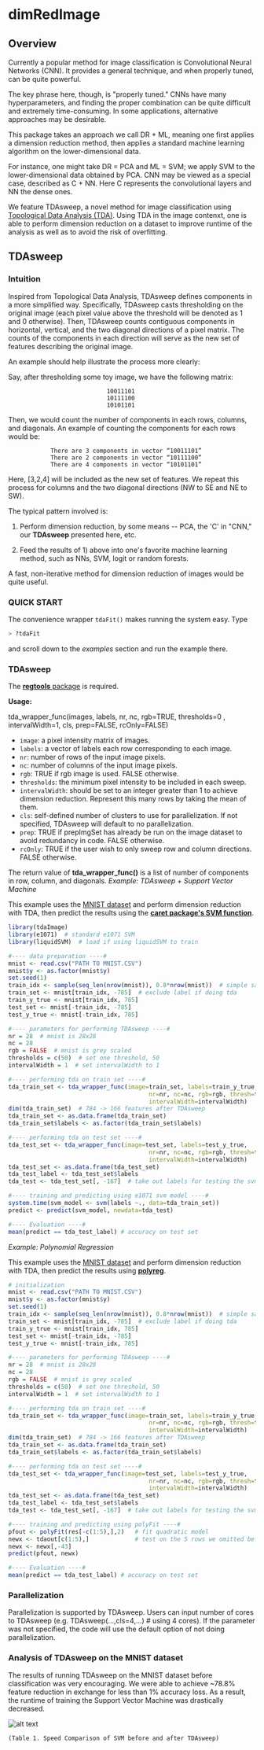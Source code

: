 # dimRedImage

## Overview

Currently a popular method for image classification is Convolutional
Neural Networks (CNN).  It provides a general technique, and when
properly tuned, can be quite powerful.

The key phrase here, though, is "properly tuned."  CNNs have many
hyperparameters, and finding the proper combination can be quite
difficult and extremely time-consuming.  In some applications,
alternative approaches may be desirable.

This package takes an approach we call DR + ML, meaning one first
applies a dimension reduction method, then applies a standard
machine learning algorithm on the lower-dimensional data.

For instance, one might take DR = PCA and ML = SVM; we apply SVM to the
lower-dimensional data obtained by PCA.  CNN may be viewed as a special
case, described as C + NN.  Here C represents the convolutional layers
and NN the dense ones.

We feature TDAsweep, a novel method for image classification using
[Topological Data Analysis (TDA)](Slides.pdf). Using TDA in the image
contenxt, one is able to perform dimension reduction on a dataset to
improve runtime of the analysis as well as to avoid the risk of
overfitting. 

## TDAsweep

### Intuition

Inspired from Topological Data Analysis, TDAsweep defines components in a more simplified way. Specifically, TDAsweep casts thresholding on the original image (each pixel value above the threshold will be denoted as 1 and 0 otherwise). Then, TDAsweep counts contiguous components in horizontal, vertical, and the two diagonal directions of a pixel matrix. The counts of the components in each direction will serve as the new set of features describing the original image.

An example should help illustrate the process more clearly:

Say, after thresholding some toy image, we have the following matrix:

                                10011101
                                10111100
                                10101101

Then, we would count the number of components in each rows, columns, and diagonals.
An example of counting the components for each rows would be:

                There are 3 components in vector “10011101”
                There are 2 components in vector “10111100”
                There are 4 components in vector “10101101”

Here, [3,2,4] will be included as the new set of features. We repeat this process for columns and the two diagonal directions (NW to SE and NE to SW).

The typical pattern involved is:

1.  Perform dimension reduction, by some means -- PCA, the 'C' in "CNN,"
our **TDAsweep** presented here, etc.

2.  Feed the results of 1) above into one's favorite machine learning
    method, such as NNs, SVM, logit or random forests.

A fast, non-iterative method for dimension reduction of images would be
quite useful.

### QUICK START

The convenience wrapper `tdaFit()` makes running the system easy.  Type

``` r
> ?tdaFit
```

and scroll down to the *examples* section and run the example there.


### TDAsweep

The [**regtools** package](https://github.com/matloff/regtools) is required. 

**Usage:**

tda_wrapper_func(images, labels, nr, nc, rgb=TRUE, thresholds=0 , intervalWidth=1, cls, prep=FALSE, rcOnly=FALSE)

* `image`: a pixel intensity matrix of images. 
* `labels`: a vector of labels each row corresponding to each image. 
* `nr`: number of rows of the input image pixels.
* `nc`: number of columns of the input image pixels.
* `rgb`: TRUE if rgb image is used. FALSE otherwise.
* `thresholds`: the minimum pixel intensity to be included in each sweep. 
* `intervalWidth`: should be set to an integer greater than 1 to achieve dimension reduction. Represent this many rows by taking the mean of them.
* `cls`: self-defined number of clusters to use for parallelization. If not specified, TDAsweep will default to no parallelization.
* `prep`: TRUE if prepImgSet has already be run on the image dataset to avoid redundancy in code. FALSE otherwise.
* `rcOnly`: TRUE if the user wish to only sweep row and column directions. FALSE otherwise.


The return value of **tda_wrapper_func()** is a list of number of components in row, column, and diagonals.
*Example: TDAsweep + Support Vector Machine* 

This example uses the [MNIST dataset](http://heather.cs.ucdavis.edu/mnist.csv) and perform dimension reduction with TDA, then predict the results using the  [**caret  package's SVM function**](https://cran.r-project.org/web/packages/caret/index.html). 

```R
library(tdaImage)
library(e1071)  # standard e1071 SVM
library(liquidSVM)  # load if using liquidSVM to train

#---- data preparation ----#
mnist <- read.csv("PATH TO MNIST.CSV")
mnist$y <- as.factor(mnist$y)
set.seed(1)
train_idx <- sample(seq_len(nrow(mnist)), 0.8*nrow(mnist))  # simple sampling
train_set <- mnist[train_idx, -785]  # exclude label if doing tda
train_y_true <- mnist[train_idx, 785]
test_set <- mnist[-train_idx, -785]
test_y_true <- mnist[-train_idx, 785]

#---- parameters for performing TDAsweep ----#
nr = 28  # mnist is 28x28
nc = 28
rgb = FALSE  # mnist is grey scaled
thresholds = c(50)  # set one threshold, 50
intervalWidth = 1  # set intervalWidth to 1

#---- performing tda on train set ----#
tda_train_set <- tda_wrapper_func(image=train_set, labels=train_y_true, 
                                        nr=nr, nc=nc, rgb=rgb, thresh=thresholds,
                                        intervalWidth=intervalWidth)
dim(tda_train_set)  # 784 -> 166 features after TDAsweep
tda_train_set <- as.data.frame(tda_train_set)
tda_train_set$labels <- as.factor(tda_train_set$labels)

#---- performing tda on test set ----#
tda_test_set <- tda_wrapper_func(image=test_set, labels=test_y_true,
                                        nr=nr, nc=nc, rgb=rgb, thresh=thresholds,
                                        intervalWidth=intervalWidth)
tda_test_set <- as.data.frame(tda_test_set)
tda_test_label <- tda_test_set$labels
tda_test <- tda_test_set[, -167]  # take out labels for testing the svm model later

#---- training and predicting using e1071 svm model ----#
system.time(svm_model <- svm(labels ~., data=tda_train_set))
predict <- predict(svm_model, newdata=tda_test)

#---- Evaluation ----#
mean(predict == tda_test_label) # accuracy on test set
```


*Example: Polynomial Regression* 

This example uses the [MNIST dataset](http://heather.cs.ucdavis.edu/mnist.csv) and perform dimension reduction with TDA, then predict the results using [**polyreg**](http://github.com/matloff/polyreg). 

```R
# initialization
mnist <- read.csv("PATH TO MNIST.CSV")
mnist$y <- as.factor(mnist$y)
set.seed(1)
train_idx <- sample(seq_len(nrow(mnist)), 0.8*nrow(mnist))  # simple sampling
train_set <- mnist[train_idx, -785]  # exclude label if doing tda
train_y_true <- mnist[train_idx, 785]
test_set <- mnist[-train_idx, -785]
test_y_true <- mnist[-train_idx, 785]

#---- parameters for performing TDAsweep ----#
nr = 28  # mnist is 28x28
nc = 28
rgb = FALSE  # mnist is grey scaled
thresholds = c(50)  # set one threshold, 50
intervalWidth = 1  # set intervalWidth to 1

#---- performing tda on train set ----#
tda_train_set <- tda_wrapper_func(image=train_set, labels=train_y_true, 
                                        nr=nr, nc=nc, rgb=rgb, thresh=thresholds,
                                        intervalWidth=intervalWidth)
dim(tda_train_set)  # 784 -> 166 features after TDAsweep
tda_train_set <- as.data.frame(tda_train_set)
tda_train_set$labels <- as.factor(tda_train_set$labels)

#---- performing tda on test set ----#
tda_test_set <- tda_wrapper_func(image=test_set, labels=test_y_true,
                                        nr=nr, nc=nc, rgb=rgb, thresh=thresholds,
                                        intervalWidth=intervalWidth)
tda_test_set <- as.data.frame(tda_test_set)
tda_test_label <- tda_test_set$labels
tda_test <- tda_test_set[, -167]  # take out labels for testing the svm model later

#---- training and predicting using polyFit ----#
pfout <- polyFit(res[-c(1:5),],2)   # fit quadratic model
newx <- tdaout[c(1:5),]             # test on the 5 rows we omitted before
newx <- newx[,-43] 
predict(pfout, newx)

#---- Evaluation ----#
mean(predict == tda_test_label) # accuracy on test set

```

### Parallelization
Parallelization is supported by TDAsweep. Users can input number of cores to TDAsweep (e.g. TDAsweep(...,cls=4,...) # using 4 cores). If the parameter was not specified, the code will use the default option of not doing parallelization.



### Analysis of TDAsweep on the MNIST dataset

The results of running TDAsweep on the MNIST dataset before classification was very encouraging. We were able to achieve ~78.8% feature reduction in exchange for less than 1% accuracy loss. As a result, the runtime of training the Support Vector Machine was drastically decreased.

![alt text](https://github.com/matloff/table.png)

    (Table 1. Speed Comparison of SVM before and after TDAsweep)




